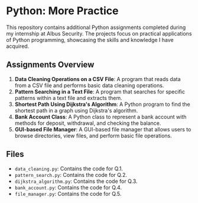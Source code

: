 # Python: More Practice

This repository contains additional Python assignments completed during my internship at Albus Security. The projects focus on practical applications of Python programming, showcasing the skills and knowledge I have acquired.

## Assignments Overview

1. **Data Cleaning Operations on a CSV File**: A program that reads data from a CSV file and performs basic data cleaning operations.
2. **Pattern Searching in a Text File**: A program that searches for specific patterns within a text file and extracts them.
3. **Shortest Path Using Dijkstra's Algorithm**: A Python program to find the shortest path in a graph using Dijkstra's algorithm.
4. **Bank Account Class**: A Python class to represent a bank account with methods for deposit, withdrawal, and checking the balance.
5. **GUI-based File Manager**: A GUI-based file manager that allows users to browse directories, view files, and perform basic file operations.

## Files

- `data_cleaning.py`: Contains the code for Q.1.
- `pattern_search.py`: Contains the code for Q.2.
- `dijkstra_algorithm.py`: Contains the code for Q.3.
- `bank_account.py`: Contains the code for Q.4.
- `file_manager.py`: Contains the code for Q.5.

